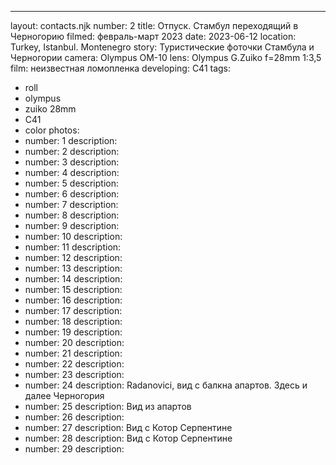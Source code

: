 ---
layout: contacts.njk
number: 2
title: Отпуск. Стамбул переходящий в Черногорию
filmed: февраль-март 2023
date: 2023-06-12
location: Turkey, Istanbul. Montenegro
story: Туристические фоточки Стамбула и Черногории
camera: Olympus OM-10
lens: Olympus G.Zuiko f=28mm 1:3,5
film: неизвестная ломопленка
developing: C41
tags:
  - roll
  - olympus
  - zuiko 28mm
  - C41
  - color
photos:
  - number: 1
    description:
  - number: 2
    description:
  - number: 3
    description:
  - number: 4
    description:
  - number: 5
    description:
  - number: 6
    description:
  - number: 7
    description:
  - number: 8
    description:
  - number: 9
    description:
  - number: 10
    description:
  - number: 11
    description:
  - number: 12
    description:
  - number: 13
    description:
  - number: 14
    description:
  - number: 15
    description:
  - number: 16
    description:
  - number: 17
    description:
  - number: 18
    description:
  - number: 19
    description:
  - number: 20
    description:
  - number: 21
    description:
  - number: 22
    description:
  - number: 23
    description:
  - number: 24
    description: Radanovici, вид с балкна апартов. Здесь и далее Черногория
  - number: 25
    description: Вид из апартов
  - number: 26
    description:
  - number: 27
    description: Вид с Котор Серпентине
  - number: 28
    description: Вид с Котор Серпентине
  - number: 29
    description:
